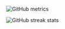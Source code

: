 
![GitHub metrics](https://metrics.lecoq.io/atakaneliz)  

![GitHub streak stats](https://streak-stats.demolab.com/?user=atakaneliz)  

